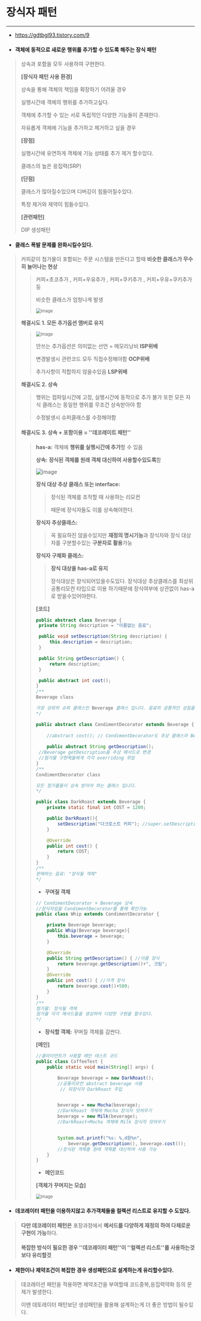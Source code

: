 

# 장식자 패턴

---

+ https://gdtbgl93.tistory.com/9



+ #### 객체에 **동적으로 새로운 행위를 추가**할 수 있도록 해주는 장식 패턴

> 상속과 포함을 모두 사용하여 구현한다.
>
> 
>
> **[장식자 패턴 사용 환경]**
>
> 상속을 통해 객체의 책임을 확장하기 어려울 경우
>
> 실행시간에 객체의 행위를 추가하고싶다.
>
> 객체에 추가할 수 있는 서로 독립적인 다양한 기능들이 존재한다.
>
> 자유롭게 객체에 기능을 추가하고 제거하고 싶을 경우
>
> **[장점]**
>
> 실행시간에 유연하게 객체에 기능 상태를 추가 제거 할수있다.
>
> 클래스의 높은 응집력(SRP)
>
> **[단점]**
>
> 클래스가 많아질수있으며 디버깅이 힘들어질수있다.
>
> 특정 제거와 제약이 힘들수있다.
>
> **[관련패턴]** 
>
> DIP 생성패턴



+ #### 클래스 폭발 문제를 완화시킬수있다.

> 커피같이 첨가물이 포함되는 주문 시스템을 만든다고 할때 **비슷한 클래스가 무수히 늘어나는 현상**
>
> > 커피+초코추가 , 커피+우유추가 , 커피+쿠키추가 , 커피+우유+쿠키추가 등
> >
> > 비슷한 클래스가 엄청나게 발생
> >
> > <img src="https://user-images.githubusercontent.com/68331041/137267773-8adce2d6-6320-445e-9440-de023ac1ff79.png" alt="image" style="zoom: 80%;" />
>
> **해결시도 1. 모든 추가옵션 맴버로 유지**
>
> > <img src="https://user-images.githubusercontent.com/68331041/137267846-a61aec91-8f48-45ac-9e9b-a153d271ad00.png" alt="image" style="zoom:80%;" />
> >
> > 안쓰는 추가옵션은 의미없는 선언 = 메모리낭비 **ISP위배**
> >
> > 변경발생시 관련코드 모두 직접수정해야함 **OCP위배**
> >
> > 추가사항이 적합하지 않을수있음 **LSP위배**
>
> **해결시도 2. 상속**
>
> > 행위는 컴파일시간에 고정, 실행시간에 동적으로 추가 불가 또한 모든 자식 클래스는 동일한 행위를
> > 무조건 상속받아야 함
> >
> > 수정발생시 슈퍼클래스를 수정해야함
>
> #### **해결시도 3.  상속 + 포함이용 = ''데코레이트 패턴''**
>
> > **has-a:** 객체에 **행위를 실행시간에 추가**할 수 있음
> >
> > **상속:**  **장식된 객체를 원래 객체 대신하여 사용할수있도록**함
> >
> > ![image](https://user-images.githubusercontent.com/68331041/137268158-255eca10-1599-4e7d-9713-a6c21be79bd2.png)
> >
> > **장식 대상 추상 클래스 또는 interface:** 
> >
> > > 장식된 객체를 조작할 때 사용하는 리모컨
> > >
> > > 때문에 장식자들도 이를 상속해야한다.
> >
> > **장식자 추상클래스:** 
> >
> > > 꼭 필요하진 않을수있지만 **재정의 명시기능**과 장식자와 장식 대상자를 구분할수있는 **구분자로 활용**가능
> >
> > **장식자 구체화 클래스:**
> >
> > >  **장식 대상을 has-a로 유지**
> > >
> > > 장식대상은 장식되어있을수도있다. 장식대상 추상클래스를 최상위 공통리모컨 타입으로 이용 하기때문에 장식여부에 상관없이 has-a로 받을수있어야한다.
> >
> > 
> >
> > **[코드]**
> >
> > ~~~java
> > public abstract class Beverage {
> >  private String description = "이름없는 음료";
> > 
> >  public void setDescription(String description) {
> >      this.description = description;
> >  }
> > 
> >  public String getDescription() {
> >      return description;
> >  }
> > 
> >  public abstract int cost();
> > }
> > /**
> > Beverage class
> > 
> > 가장 상위의 슈퍼 클래스인 Beverage 클래스 입니다. 음료의 공통적인 성질을 따로 뺀 것으로 카페에서 판매하는 모든 음료 및 첨가물은 이 클래스를 상속 받아야 합니다.
> > */
> > ~~~
> >
> > ~~~java
> > public abstract class CondimentDecorator extends Beverage {
> > 	
> >     //abstract cost(); // CondimentDecorator도 추상 클래스라 Beverage 추상 메서드 재정의할 필요 X
> >     
> >     public abstract String getDescription(); 
> >  //Beverage getDescription을 추상 메서드로 변경
> >  //첨가물 구현체들에게 각각 overriding 위임
> > }
> > /**
> > CondimentDecorator class
> > 
> > 모든 첨가물들이 상속 받아야 하는 클래스 입니다.
> > */
> > ~~~
> >
> > 
> >
> > ~~~java
> > public class DarkRoast extends Beverage {
> > 	private static final int COST = 1200;
> > 
> > 	public DarkRoast(){
> > 		setDescription("다크로스트 커피"); //super.setDescription
> > 	}
> > 
> > 	@Override
> > 	public int cost() {
> > 		return COST;
> > 	}
> > }
> > /**
> > 판매하는 음료: "장식될 객체"
> > */
> > ~~~
> >
> > + **꾸며질 객체**
> >
> > ~~~java
> > // CondimentDecorator + Beverage 상속
> > //장식자임을 CondimentDecorator를 통해 확인가능
> > public class Whip extends CondimentDecorator { 
> > 
> > 	private Beverage beverage;
> > 	public Whip(Beverage beverage){
> > 		this.beverage = beverage;
> > 	}
> > 
> > 	@Override
> > 	public String getDescription() { //이름 장식
> > 		return beverage.getDescription()+", 크림";
> > 	}
> > 	@Override
> > 	public int cost() { //가격 장식
> > 		return beverage.cost()+500;
> > 	}
> > }
> > /**
> > 첨가물: 장식될 객체
> > 첨가물 각각 메서드들을 생성하여 다양한 구현을 할수있다.
> > */
> > ~~~
> >
> > + **장식할 객체:** 꾸며질 객체를 감싼다.
> >
> > 
> >
> > **[메인]**
> >
> > ~~~java
> > //클라이언트가 사용할 메인 테스트 코드
> > public class CoffeeTest {
> > 	public static void main(String[] args) {
> > 
> > 		Beverage beverage = new DarkRoast();
> >  		//공통리모컨 abstract beverage 사용
> >          // 피장식자 DarkRoast 주입
> > 
> > 
> > 		beverage = new Mocha(beverage);
> >         //DarkRoast 객체에 Mocha 장식자 덧씌우기
> > 		beverage = new Milk(beverage);
> >         //DarkRoast+Mocha 객체에 Milk 장식자 덧씌우기
> > 
> > 
> > 		System.out.printf("%s: %,d원%n", 
> > 			beverage.getDescription(), beverage.cost()); 
> >         //장식된 객체를 원래 객체를 대신하여 사용 가능
> > 	}
> > }
> > ~~~
> >
> > + **메인코드**
> >
> > 
> >
> > **[객체가 꾸며지는 모습]**
> >
> > <img src="https://user-images.githubusercontent.com/68331041/137270432-8890edc2-dd43-4c3b-89f9-4e5ace863e2d.png" alt="image" style="zoom: 80%;" />
> >
> > 



+ #### 데코레이터 패턴을 이용하지않고 **추가객체들을 컬렉션 리스트로 유지**할 수 도있다.

> **다만 데코레이터 패턴은** 포장과정에서 **메서드를 다양하게 재정의 하여 다채로운 구현이 가능**하다.
>
> #### **복잡한 방식이 필요한 경우 ''데코레이터 패턴''이 ''컬렉션 리스트''를 사용하는것보다 유리할것**



+ #### 제한이나 제약조건이 복잡한 경우 생성패턴으로 설계하는게 유리할수있다.

> 데코레이션 패턴을 적용하면 제약조건을 부여할때 코드중복,응집력약화 등의 문제가 발생한다.
>
> 이땐 데토레이터 패턴보단 생성패턴을 활용해 설계하는게 더 좋은 방법이 될수있다.

